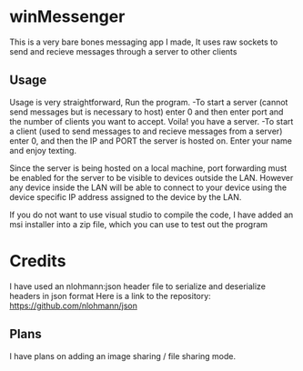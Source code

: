 # winMessenger

This is a very bare bones messaging app I made, It uses raw sockets to send and recieve messages through a server to other clients

## Usage

Usage is very straightforward, Run the program.
-To start a server (cannot send messages but is necessary to host) enter 0 and then enter port and the number of clients you want to accept. Voila! you have a server.
-To start a client (used to send messages to and recieve messages from a server) enter 0, and then the IP and PORT the server is hosted on. Enter your name and enjoy texting.

Since the server is being hosted on a local machine, port forwarding must be enabled for the server to be visible to devices outside the LAN.
However any device inside the LAN will be able to connect to your device using the device specific IP address assigned to the device by the LAN.

If you do not want to use visual studio to compile the code, I have added an msi installer into a zip file, which you can use to test out the program

# Credits

I have used an nlohmann:json header file to serialize and deserialize headers in json format
Here is a link to the repository: https://github.com/nlohmann/json

## Plans

I have plans on adding an image sharing / file sharing mode.
